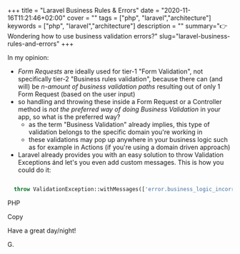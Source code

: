 +++
title = "Laravel Business Rules & Errors"
date = "2020-11-16T11:21:46+02:00"
cover = ""
tags = ["php", "laravel","architecture"]
keywords = ["php", "laravel","architecture"]
description = ""
summary="👉 Wondering how to use business validation errors?"
slug="laravel-business-rules-and-errors"
+++

In my opinion:

-   *Form Requests* are ideally used for tier-1 "Form Validation", not specifically tier-2 "Business rules validation", because there can (and will) be *n-amount of business validation paths* resulting out of only 1 Form Request (based on the user input)
-   so handling and throwing these inside a Form Request or a Controller method is *not the preferred way of doing Business Validation* in your app, so what is the preferred way?
    -   as the term "Business Validation" already implies, this type of validation belongs to the specific domain you're working in
    -   these validations may pop up anywhere in your business logic such as for example in Actions (if you're using a domain driven approach)
-   Laravel already provides you with an easy solution to throw Validation Exceptions ánd let's you even add custom messages. This is how you could do it:

```php

  throw ValidationException::withMessages(['error.business_logic_incorrect' => 'The invoice total amount cannot be greater than 0 if it is a Credit Note.']);

```

PHP

Copy

Have a great day/night!

G.